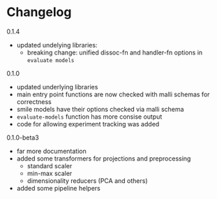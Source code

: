 # Changelog

0.1.4
 - updated undelying libraries:
   - breaking change: unified dissoc-fn and handler-fn options in `evaluate models`

0.1.0
- updated underlying libraries 
- main entry point functions are now checked with malli schemas for correctness
- smile models have their options checked via malli schema
- `evaluate-models` function has more consise output
- code for allowing experiment tracking was added


0.1.0-beta3
- far more documentation
- added some transformers for projections and preprocessing
  - standard scaler
  - min-max scaler
  - dimensionality reducers (PCA and others)
- added some pipeline helpers


